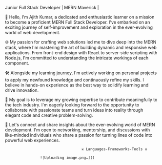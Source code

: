 Junior Full Stack Developer | MERN Maverick | 


👋 Hello, I'm Ajith Kumar, a dedicated and enthusiastic learner on a mission to become a proficient MERN Full Stack Developer. I've embarked on an exciting journey of self-improvement and exploration in the ever-evolving world of web development.

🌐 My passion for crafting web solutions led me to dive deep into the MERN stack, where I'm mastering the art of building dynamic and responsive web applications. From front-end design with React to server-side scripting with Node.js, I'm committed to understanding the intricate workings of each component.

🛠️ Alongside my learning journey, I'm actively working on personal projects to apply my newfound knowledge and continuously refine my skills. I believe in hands-on experience as the best way to solidify learning and drive innovation.

🚀 My goal is to leverage my growing expertise to contribute meaningfully to the tech industry. I'm eagerly looking forward to the opportunity to collaborate with passionate teams and turn ideas into reality through elegant code and creative problem-solving.

🌟 Let's connect and share insights about the ever-evolving world of MERN development. I'm open to networking, mentorship, and discussions with like-minded individuals who share a passion for turning lines of code into powerful web experiences.

                                       ⚒️ Languages-Frameworks-Tools ⚒️

                    ![Uploading image.png…]()

